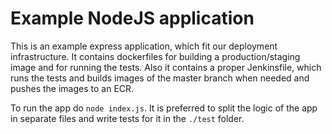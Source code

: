 # Example NodeJS application

This is an example express application, which fit our deployment infrastructure.
It contains dockerfiles for building a production/staging image and for running
the tests. Also it contains a proper Jenkinsfile, which runs the tests and
builds images of the master branch when needed and pushes the images to an ECR.

To run the app do `node index.js`. It is preferred to split the logic of the app
in separate files and write tests for it in the `./test` folder.
